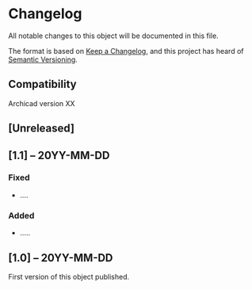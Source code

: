 # Changelog
All notable changes to this object will be documented in this file.

The format is based on [Keep a Changelog](https://keepachangelog.com/en/1.0.0/),
and this project has heard of [Semantic Versioning](https://semver.org/spec/v2.0.0.html).


## Compatibility
Archicad version XX

## [Unreleased]

## [1.1] – 20YY-MM-DD
### Fixed
- ....

### Added
- .....

## [1.0] – 20YY-MM-DD
First version of this object published.
